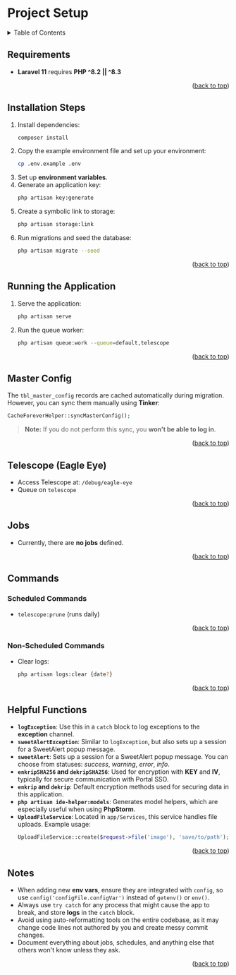 # Project Setup

<details>
  <summary>Table of Contents</summary>
  <ol>
    <li><a href="#requirements">Requirements</a></li>
    <li><a href="#installation-steps">Installation Steps</a></li>
    <li><a href="#running-the-application">Running the Application</a></li>
    <li><a href="#master-config">Master Config</a></li>
    <li><a href="#telescope-eagle-eye">Telescope (Eagle Eye)</a></li>
    <li><a href="#jobs">Jobs</a></li>
    <li>
      <a href="#commands">Commands</a>
      <ul>
        <li><a href="#scheduled-commands">Scheduled Commands</a></li>
        <li><a href="#non-scheduled-commands">Non-Scheduled Commands</a></li>
      </ul>
    </li>
    <li><a href="#helpful-functions">Helpful Functions</a></li>
    <li><a href="#notes">Notes</a></li>
  </ol>
</details>

## Requirements
- **Laravel 11** requires **PHP ^8.2 || ^8.3**

<p align="right">(<a href="#project-setup">back to top</a>)</p>

## Installation Steps
1. Install dependencies:
   ```bash
   composer install
   ```
2. Copy the example environment file and set up your environment:
   ```bash
   cp .env.example .env
   ```
3. Set up **environment variables**.
4. Generate an application key:
   ```bash
   php artisan key:generate
   ```
5. Create a symbolic link to storage:
   ```bash
   php artisan storage:link
   ```
6. Run migrations and seed the database:
   ```bash
   php artisan migrate --seed
   ```

<p align="right">(<a href="#project-setup">back to top</a>)</p>

## Running the Application
1. Serve the application:
   ```bash
   php artisan serve
   ```
2. Run the queue worker:
   ```bash
   php artisan queue:work --queue=default,telescope
   ```

<p align="right">(<a href="#project-setup">back to top</a>)</p>

## Master Config

The `tbl_master_config` records are cached automatically during migration. However, you can sync them manually using **Tinker**:

```php
CacheForeverHelper::syncMasterConfig();
```

> **Note:** If you do not perform this sync, you **won't be able to log in**.

<p align="right">(<a href="#project-setup">back to top</a>)</p>

## Telescope (Eagle Eye)
- Access Telescope at: `/debug/eagle-eye`
- Queue on `telescope`

<p align="right">(<a href="#project-setup">back to top</a>)</p>

## Jobs
- Currently, there are **no jobs** defined.

<p align="right">(<a href="#project-setup">back to top</a>)</p>

## Commands

### Scheduled Commands
- `telescope:prune` (runs daily)

<p align="right">(<a href="#project-setup">back to top</a>)</p>

### Non-Scheduled Commands
- Clear logs:
  ```bash
  php artisan logs:clear {date?}
  ```

<p align="right">(<a href="#project-setup">back to top</a>)</p>

## Helpful Functions

- **`logException`**: Use this in a `catch` block to log exceptions to the **exception** channel.
- **`sweetAlertException`**: Similar to `logException`, but also sets up a session for a SweetAlert popup message.
- **`sweetAlert`**: Sets up a session for a SweetAlert popup message. You can choose from statuses: _success_, _warning_, _error_, _info_.
- **`enkripSHA256` and `dekripSHA256`**: Used for encryption with **KEY** and **IV**, typically for secure communication with Portal SSO.
- **`enkrip` and `dekrip`**: Default encryption methods used for securing data in this application.
- **`php artisan ide-helper:models`**: Generates model helpers, which are especially useful when using **PhpStorm**.
- **`UploadFileService`**: Located in `app/Services`, this service handles file uploads. Example usage:
  ```php
  UploadFileService::create($request->file('image'), 'save/to/path');
  ```

<p align="right">(<a href="#project-setup">back to top</a>)</p>

## Notes

- When adding new **env vars**, ensure they are integrated with `config`, so use `config('configFile.configVar')` instead of `getenv()` or `env()`.
- Always use `try catch` for any process that might cause the app to break, and store **logs** in the `catch` block.
- Avoid using auto-reformatting tools on the entire codebase, as it may change code lines not authored by you and create messy commit changes.
- Document everything about jobs, schedules, and anything else that others won't know unless they ask.

<p align="right">(<a href="#project-setup">back to top</a>)</p>
